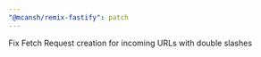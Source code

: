 ```yaml
---
"@mcansh/remix-fastify": patch
---
```


Fix Fetch Request creation for incoming URLs with double slashes
